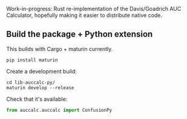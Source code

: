 Work-in-progress: Rust re-implementation of the Davis/Goadrich AUC Calculator, hopefully
making it easier to distribute native code.

## Build the package + Python extension

This builds with Cargo + maturin currently.

```console
pip install maturin
```

Create a development build:

```console
cd lib-auccalc-py/
maturin develop --release
```

Check that it's available:

```python
from auccalc.auccalc import ConfusionPy
```
